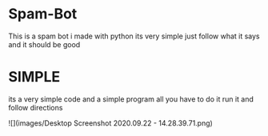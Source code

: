 # Spam-Bot
This is a spam bot i made with python its very simple just follow what it says and it should be good

# SIMPLE
 
its a very simple code and a simple program all you have to do it run it and follow directions 

![](images/Desktop Screenshot 2020.09.22 - 14.28.39.71.png)
